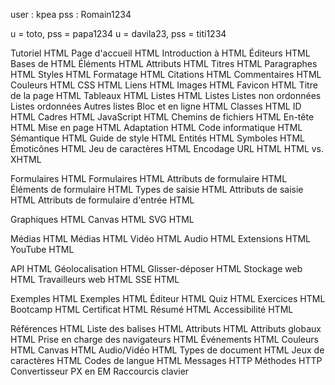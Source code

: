 user : kpea
pss : Romain1234

u = toto, pss = papa1234
u = davila23, pss = titi1234

Tutoriel HTML
Page d'accueil HTML
Introduction à HTML
Éditeurs HTML
Bases de HTML
Éléments HTML
Attributs HTML
Titres HTML
Paragraphes HTML
Styles HTML
Formatage HTML
Citations HTML
Commentaires HTML
Couleurs HTML
CSS HTML
Liens HTML
Images HTML
Favicon HTML
Titre de la page HTML
Tableaux HTML
Listes HTML
Listes
Listes non ordonnées
Listes ordonnées
Autres listes
Bloc et en ligne HTML
Classes HTML
ID HTML
Cadres HTML
JavaScript HTML
Chemins de fichiers HTML
En-tête HTML
Mise en page HTML
Adaptation HTML
Code informatique HTML
Sémantique HTML
Guide de style HTML
Entités HTML
Symboles HTML
Émoticônes HTML
Jeu de caractères HTML
Encodage URL HTML
HTML vs. XHTML

Formulaires HTML
Formulaires HTML
Attributs de formulaire HTML
Éléments de formulaire HTML
Types de saisie HTML
Attributs de saisie HTML
Attributs de formulaire d'entrée HTML

Graphiques HTML
Canvas HTML
SVG HTML

Médias HTML
Médias HTML
Vidéo HTML
Audio HTML
Extensions HTML
YouTube HTML

API HTML
Géolocalisation HTML
Glisser-déposer HTML
Stockage web HTML
Travailleurs web HTML
SSE HTML

Exemples HTML
Exemples HTML
Éditeur HTML
Quiz HTML
Exercices HTML
Bootcamp HTML
Certificat HTML
Résumé HTML
Accessibilité HTML

Références HTML
Liste des balises HTML
Attributs HTML
Attributs globaux HTML
Prise en charge des navigateurs HTML
Événements HTML
Couleurs HTML
Canvas HTML
Audio/Vidéo HTML
Types de document HTML
Jeux de caractères HTML
Codes de langue HTML
Messages HTTP
Méthodes HTTP
Convertisseur PX en EM
Raccourcis clavier
